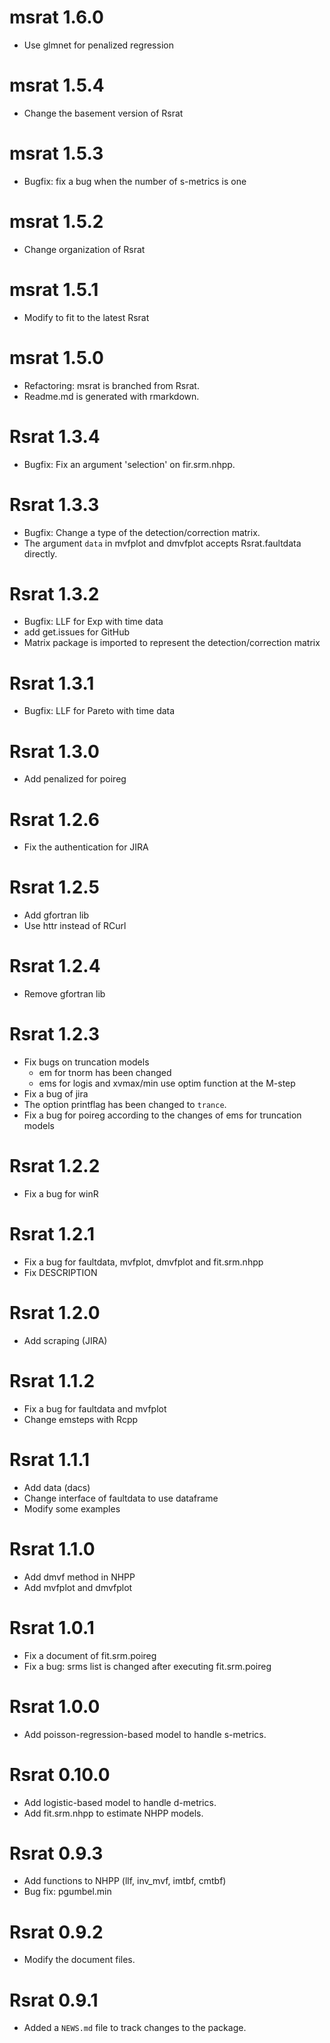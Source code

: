 # msrat 1.6.0

* Use glmnet for penalized regression

# msrat 1.5.4

* Change the basement version of Rsrat

# msrat 1.5.3

* Bugfix: fix a bug when the number of s-metrics is one

# msrat 1.5.2

* Change organization of Rsrat

# msrat 1.5.1

* Modify to fit to the latest Rsrat

# msrat 1.5.0

* Refactoring: msrat is branched from Rsrat.
* Readme.md is generated with rmarkdown.

# Rsrat 1.3.4

* Bugfix: Fix an argument 'selection' on fir.srm.nhpp.

# Rsrat 1.3.3

* Bugfix: Change a type of the detection/correction matrix.
* The argument `data` in mvfplot and dmvfplot accepts Rsrat.faultdata directly.

# Rsrat 1.3.2

* Bugfix: LLF for Exp with time data
* add get.issues for GitHub
* Matrix package is imported to represent the detection/correction matrix

# Rsrat 1.3.1

* Bugfix: LLF for Pareto with time data

# Rsrat 1.3.0

* Add penalized for poireg

# Rsrat 1.2.6

* Fix the authentication for JIRA

# Rsrat 1.2.5

* Add gfortran lib
* Use httr instead of RCurl

# Rsrat 1.2.4

* Remove gfortran lib

# Rsrat 1.2.3

* Fix bugs on truncation models
  - em for tnorm has been changed
  - ems for logis and xvmax/min use optim function at the M-step
* Fix a bug of jira
* The option printflag has been changed to `trance`.
* Fix a bug for poireg according to the changes of ems for truncation models

# Rsrat 1.2.2

* Fix a bug for winR

# Rsrat 1.2.1

* Fix a bug for faultdata, mvfplot, dmvfplot and fit.srm.nhpp
* Fix DESCRIPTION

# Rsrat 1.2.0

* Add scraping (JIRA)

# Rsrat 1.1.2

* Fix a bug for faultdata and mvfplot
* Change emsteps with Rcpp

# Rsrat 1.1.1

* Add data (dacs)
* Change interface of faultdata to use dataframe
* Modify some examples

# Rsrat 1.1.0

* Add dmvf method in NHPP
* Add mvfplot and dmvfplot

# Rsrat 1.0.1

* Fix a document of fit.srm.poireg
* Fix a bug: srms list is changed after executing fit.srm.poireg

# Rsrat 1.0.0

* Add poisson-regression-based model to handle s-metrics.

# Rsrat 0.10.0

* Add logistic-based model to handle d-metrics.
* Add fit.srm.nhpp to estimate NHPP models.

# Rsrat 0.9.3

* Add functions to NHPP (llf, inv_mvf, imtbf, cmtbf)
* Bug fix: pgumbel.min

# Rsrat 0.9.2

* Modify the document files.

# Rsrat 0.9.1

* Added a `NEWS.md` file to track changes to the package.
